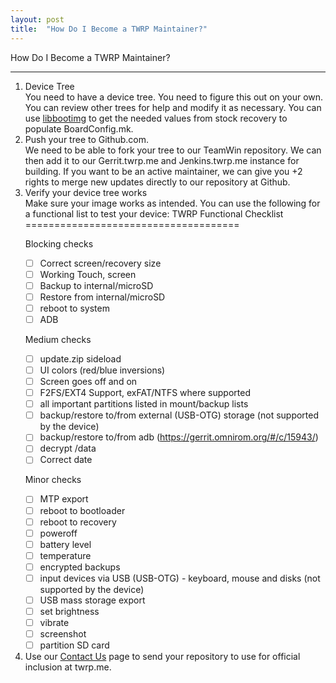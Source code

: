 ```yaml
---
layout: post
title:  "How Do I Become a TWRP Maintainer?"
---
```


<div class='page-heading'>How Do I Become a TWRP Maintainer?</div>
<hr />
<ol>
<li>Device Tree</li>
You need to have a device tree. You need to figure this out on your own. You can review other trees for help and modify it as necessary. You can use <a href="https://github.com/Tasssadar/libbootimg">libbootimg</a> to get the needed values from stock recovery to populate BoardConfig.mk. 
<li>Push your tree to Github.com.</li>
We need to be able to fork your tree to our TeamWin repository. We can then add it to our Gerrit.twrp.me and Jenkins.twrp.me instance for building. If you want to be an active maintainer, we can give you +2 rights to merge new updates directly to our repository at Github.
<li>Verify your device tree works</li>
Make sure your image works as intended. You can use the following for a functional list to test your device:
TWRP Functional Checklist
=====================================

Blocking checks
- [ ] Correct screen/recovery size
- [ ] Working Touch, screen
- [ ] Backup to internal/microSD
- [ ] Restore from internal/microSD
- [ ] reboot to system
- [ ] ADB

Medium checks
- [ ] update.zip sideload
- [ ] UI colors (red/blue inversions)
- [ ] Screen goes off and on
- [ ] F2FS/EXT4 Support, exFAT/NTFS where supported
- [ ] all important partitions listed in mount/backup lists
- [ ] backup/restore to/from external (USB-OTG) storage (not supported by the device)
- [ ] backup/restore to/from adb (https://gerrit.omnirom.org/#/c/15943/)
- [ ] decrypt /data
- [ ] Correct date

Minor checks
- [ ] MTP export
- [ ] reboot to bootloader
- [ ] reboot to recovery
- [ ] poweroff
- [ ] battery level
- [ ] temperature
- [ ] encrypted backups
- [ ] input devices via USB (USB-OTG) - keyboard, mouse and disks (not supported by the device)
- [ ] USB mass storage export
- [ ] set brightness
- [ ] vibrate
- [ ] screenshot
- [ ] partition SD card
<li>Use our <a href="https://twrp.me/contactus/">Contact Us</a> page to send your repository to use for official inclusion at twrp.me.</li>
